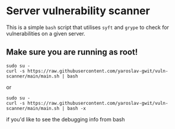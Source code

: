 # Server vulnerability scanner
This is a simple `bash` script that utilises `syft` and `grype` to check for vulnerabilities on a given server.
## Make sure you are running as root!
```
sudo su -
curl -s https://raw.githubusercontent.com/yaroslav-gwit/vuln-scanner/main/main.sh | bash
```
or
```
sudo su -
curl -s https://raw.githubusercontent.com/yaroslav-gwit/vuln-scanner/main/main.sh | bash -x
```
if you'd like to see the debugging info from bash
